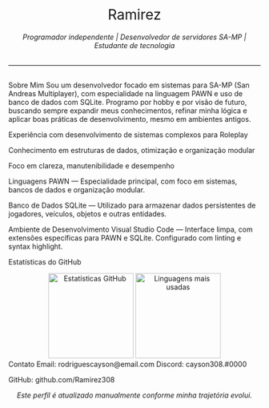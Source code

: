 <h1 align="center" style="font-weight: normal;">Ramirez</h1> <p align="center"><i>Programador independente | Desenvolvedor de servidores SA-MP | Estudante de tecnologia</i></p> <hr style="border: 0; border-top: 1px solid #ccc; margin: 30px 0;">
Sobre Mim
Sou um desenvolvedor focado em sistemas para SA-MP (San Andreas Multiplayer), com especialidade na linguagem PAWN e uso de banco de dados com SQLite. Programo por hobby e por visão de futuro, buscando sempre expandir meus conhecimentos, refinar minha lógica e aplicar boas práticas de desenvolvimento, mesmo em ambientes antigos.

Experiência com desenvolvimento de sistemas complexos para Roleplay

Conhecimento em estruturas de dados, otimização e organização modular

Foco em clareza, manutenibilidade e desempenho

Linguagens
PAWN — Especialidade principal, com foco em sistemas, bancos de dados e organização modular.

Banco de Dados
SQLite — Utilizado para armazenar dados persistentes de jogadores, veículos, objetos e outras entidades.

Ambiente de Desenvolvimento
Visual Studio Code — Interface limpa, com extensões específicas para PAWN e SQLite. Configurado com linting e syntax highlight.

Estatísticas do GitHub
<div align="center"> <img alt="Estatísticas GitHub" height="170em" src="https://github-readme-stats.vercel.app/api?username=Ramirez308&show_icons=true&hide_border=true&theme=default" /> <img alt="Linguagens mais usadas" height="170em" src="https://github-readme-stats.vercel.app/api/top-langs/?username=Ramirez308&layout=compact&hide_border=true&theme=default"/> </div>
Contato
Email: rodriguescayson@email.com
Discord: cayson308.#0000

GitHub: github.com/Ramirez308

<p align="center"><i>Este perfil é atualizado manualmente conforme minha trajetória evolui.</i></p>
